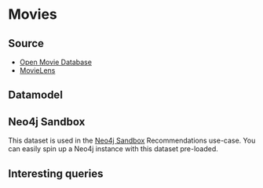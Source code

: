 # Movies

## Source

* [Open Movie Database](http://omdbapi.com)
* [MovieLens](https://grouplens.org/datasets/movielens/)

## Datamodel

## Neo4j Sandbox

This dataset is used in the [Neo4j Sandbox](http://neo4j.com/sandbox-v2) Recommendations use-case. You can easily spin up a Neo4j instance with this dataset pre-loaded.

## Interesting queries



